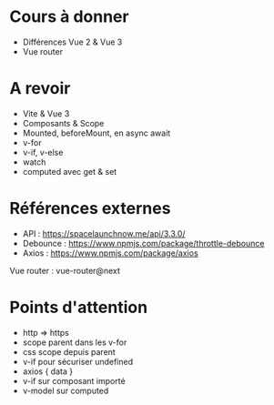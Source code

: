 # Cours à donner
- Différences Vue 2 & Vue 3
- Vue router

# A revoir
- Vite & Vue 3
- Composants & Scope
- Mounted, beforeMount, en async await
- v-for
- v-if, v-else
- watch
- computed avec get & set

# Références externes
- API : https://spacelaunchnow.me/api/3.3.0/
- Debounce : https://www.npmjs.com/package/throttle-debounce
- Axios : https://www.npmjs.com/package/axios

Vue router : vue-router@next

# Points d'attention
- http => https
- scope parent dans les v-for
- css scope depuis parent
- v-if pour sécuriser undefined
- axios { data }
- v-if sur composant importé
- v-model sur computed